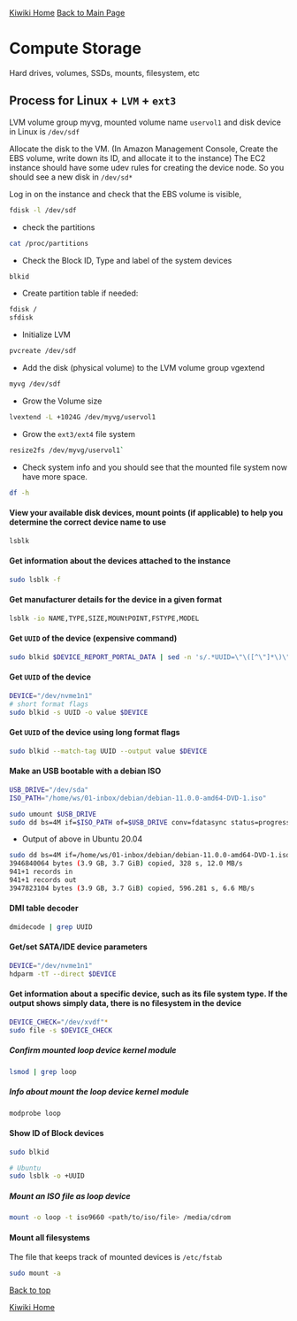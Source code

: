 [Kiwiki Home](/../../)
[Back to Main Page](./readme.md)

# Compute Storage
Hard drives, volumes, SSDs, mounts, filesystem, etc

## Process for Linux + `LVM` + `ext3`

LVM volume group myvg, mounted volume name `uservol1` and disk device in Linux is `/dev/sdf`

Allocate the disk to the VM. (In Amazon Management Console, Create the EBS volume, write down its ID, and allocate it to the instance)
The EC2 instance should have some udev rules for creating the device node. So you should see a new disk in `/dev/sd*`

Log in on the instance and check that the EBS volume is visible,

```bash
fdisk -l /dev/sdf
```

- check the partitions

```bash
cat /proc/partitions
```

- Check the Block ID, Type and label of the system devices

```bash
blkid
```

- Create partition table if needed:

```bash
fdisk /
sfdisk
```

- Initialize LVM

```bash
pvcreate /dev/sdf
```

- Add the disk (physical volume) to the LVM volume group vgextend

```bash
myvg /dev/sdf
```

- Grow the Volume size

```bash
lvextend -L +1024G /dev/myvg/uservol1
```

- Grow the `ext3/ext4` file system

```bash
resize2fs /dev/myvg/uservol1`
```

- Check system info and you should see that the mounted file system now have more space.

```bash
df -h
```

#### View your available disk devices, mount points (if applicable) to help you determine the correct device name to use

```bash
lsblk
```

#### Get information about the devices attached to the instance

```bash
sudo lsblk -f
```

#### Get manufacturer details for the device in a given format

```bash
lsblk -io NAME,TYPE,SIZE,MOUNtPOINT,FSTYPE,MODEL
```

#### Get `UUID` of the device (expensive command)

```bash
sudo blkid $DEVICE_REPORT_PORTAL_DATA | sed -n 's/.*UUID=\"\([^\"]*\)\".*/\1/p'
```

#### Get `UUID` of the device

```bash
DEVICE="/dev/nvme1n1"
# short format flags
sudo blkid -s UUID -o value $DEVICE
```

#### Get `UUID` of the device using long format flags

```bash
sudo blkid --match-tag UUID --output value $DEVICE
```

#### Make an USB bootable with a debian ISO

```bash
USB_DRIVE="/dev/sda"
ISO_PATH="/home/ws/01-inbox/debian/debian-11.0.0-amd64-DVD-1.iso"

sudo umount $USB_DRIVE
sudo dd bs=4M if=$ISO_PATH of=$USB_DRIVE conv=fdatasync status=progress
```

- Output of above in Ubuntu 20.04

```bash
sudo dd bs=4M if=/home/ws/01-inbox/debian/debian-11.0.0-amd64-DVD-1.iso of=/dev/sda conv=fdatasync status=progress
3946840064 bytes (3.9 GB, 3.7 GiB) copied, 328 s, 12.0 MB/s
941+1 records in
941+1 records out
3947823104 bytes (3.9 GB, 3.7 GiB) copied, 596.281 s, 6.6 MB/s
```

#### DMI table decoder

```bash
dmidecode | grep UUID
```

#### Get/set SATA/IDE device parameters

```bash
DEVICE="/dev/nvme1n1"
hdparm -tT --direct $DEVICE
```

#### Get information about a specific device, such as its file system type.  If the output shows simply data, there is no filesystem in the device

```bash
DEVICE_CHECK="/dev/xvdf"*
sudo file -s $DEVICE_CHECK
```

##### Confirm mounted loop device kernel module

```bash
lsmod | grep loop
```

##### Info about mount the loop device kernel module

```bash
modprobe loop
```

#### Show ID of Block devices

```bash
sudo blkid

# Ubuntu
sudo lsblk -o +UUID
```

##### Mount an ISO file as loop device

```bash
mount -o loop -t iso9660 <path/to/iso/file> /media/cdrom
```

#### Mount all filesystems

The file that keeps track of mounted devices is `/etc/fstab`

```bash
sudo mount -a
```
[Back to top](#)

[Kiwiki Home](/../../)
